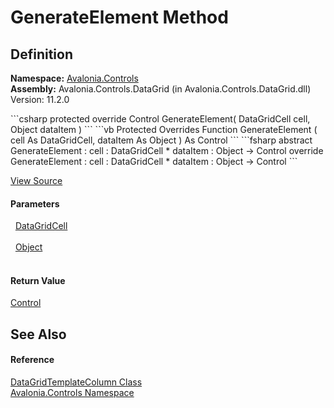# GenerateElement Method




## Definition
**Namespace:** <a href="N_Avalonia_Controls">Avalonia.Controls</a>  
**Assembly:** Avalonia.Controls.DataGrid (in Avalonia.Controls.DataGrid.dll) Version: 11.2.0

<Tabs groupId="api-code-preview">
<TabItem value="csharp" label="C#">
```csharp
protected override Control GenerateElement(
	DataGridCell cell,
	Object dataItem
)
```
</TabItem>
<TabItem value="vb" label="VB">
```vb
Protected Overrides Function GenerateElement ( 
	cell As DataGridCell,
	dataItem As Object
) As Control
```
</TabItem>
<TabItem value="fsharp" label="F#">
```fsharp
abstract GenerateElement : 
        cell : DataGridCell * 
        dataItem : Object -> Control 
override GenerateElement : 
        cell : DataGridCell * 
        dataItem : Object -> Control 
```
</TabItem>
</Tabs>



<a href="https://github.com/AvaloniaUI/Avalonia/tree/master/src/Avalonia.Controls.DataGrid/DataGridTemplateColumn.cs#L72" title="View the source code">View Source</a>



#### Parameters
<dl><dt>  <a href="T_Avalonia_Controls_DataGridCell">DataGridCell</a></dt><dd> </dd><dt>  <a href="https://learn.microsoft.com/dotnet/api/system.object" target="_blank" rel="noopener noreferrer">Object</a></dt><dd> </dd></dl>

#### Return Value
<a href="T_Avalonia_Controls_Control">Control</a>

## See Also


#### Reference
<a href="T_Avalonia_Controls_DataGridTemplateColumn">DataGridTemplateColumn Class</a>  
<a href="N_Avalonia_Controls">Avalonia.Controls Namespace</a>  

